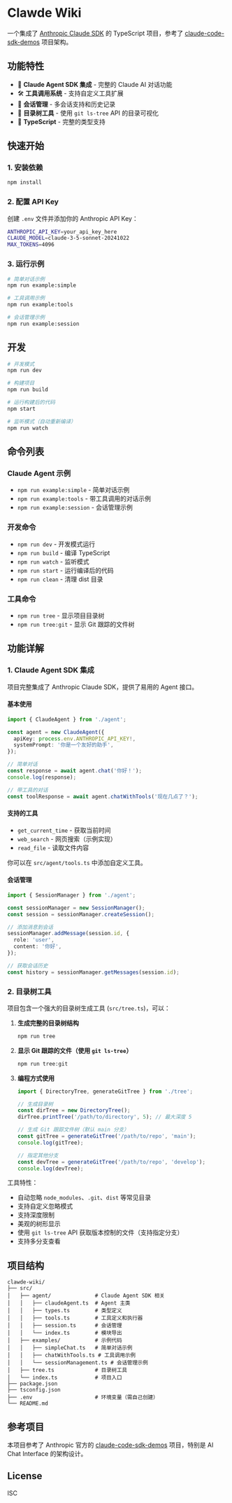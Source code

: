 # Clawde Wiki

一个集成了 [Anthropic Claude SDK](https://github.com/anthropics/anthropic-sdk-typescript) 的 TypeScript 项目，参考了 [claude-code-sdk-demos](https://deepwiki.com/anthropics/claude-code-sdk-demos/3.3-ai-chat-interface) 项目架构。

## 功能特性

- 🤖 **Claude Agent SDK 集成** - 完整的 Claude AI 对话功能
- 🛠️ **工具调用系统** - 支持自定义工具扩展
- 💬 **会话管理** - 多会话支持和历史记录
- 📁 **目录树工具** - 使用 `git ls-tree` API 的目录可视化
- 📝 **TypeScript** - 完整的类型支持

## 快速开始

### 1. 安装依赖

```bash
npm install
```

### 2. 配置 API Key

创建 `.env` 文件并添加你的 Anthropic API Key：

```bash
ANTHROPIC_API_KEY=your_api_key_here
CLAUDE_MODEL=claude-3-5-sonnet-20241022
MAX_TOKENS=4096
```

### 3. 运行示例

```bash
# 简单对话示例
npm run example:simple

# 工具调用示例
npm run example:tools

# 会话管理示例
npm run example:session
```

## 开发

```bash
# 开发模式
npm run dev

# 构建项目
npm run build

# 运行构建后的代码
npm start

# 监听模式（自动重新编译）
npm run watch
```

## 命令列表

### Claude Agent 示例
- `npm run example:simple` - 简单对话示例
- `npm run example:tools` - 带工具调用的对话示例
- `npm run example:session` - 会话管理示例

### 开发命令
- `npm run dev` - 开发模式运行
- `npm run build` - 编译 TypeScript
- `npm run watch` - 监听模式
- `npm run start` - 运行编译后的代码
- `npm run clean` - 清理 dist 目录

### 工具命令
- `npm run tree` - 显示项目目录树
- `npm run tree:git` - 显示 Git 跟踪的文件树

## 功能详解

### 1. Claude Agent SDK 集成

项目完整集成了 Anthropic Claude SDK，提供了易用的 Agent 接口。

#### 基本使用

```typescript
import { ClaudeAgent } from './agent';

const agent = new ClaudeAgent({
  apiKey: process.env.ANTHROPIC_API_KEY!,
  systemPrompt: '你是一个友好的助手',
});

// 简单对话
const response = await agent.chat('你好！');
console.log(response);

// 带工具的对话
const toolResponse = await agent.chatWithTools('现在几点了？');
```

#### 支持的工具

- `get_current_time` - 获取当前时间
- `web_search` - 网页搜索（示例实现）
- `read_file` - 读取文件内容

你可以在 `src/agent/tools.ts` 中添加自定义工具。

#### 会话管理

```typescript
import { SessionManager } from './agent';

const sessionManager = new SessionManager();
const session = sessionManager.createSession();

// 添加消息到会话
sessionManager.addMessage(session.id, {
  role: 'user',
  content: '你好',
});

// 获取会话历史
const history = sessionManager.getMessages(session.id);
```

### 2. 目录树工具

项目包含一个强大的目录树生成工具 (`src/tree.ts`)，可以：

1. **生成完整的目录树结构**
   ```bash
   npm run tree
   ```

2. **显示 Git 跟踪的文件（使用 `git ls-tree`）**
   ```bash
   npm run tree:git
   ```

3. **编程方式使用**
   ```typescript
   import { DirectoryTree, generateGitTree } from './tree';

   // 生成目录树
   const dirTree = new DirectoryTree();
   dirTree.printTree('/path/to/directory', 5); // 最大深度 5

   // 生成 Git 跟踪文件树（默认 main 分支）
   const gitTree = generateGitTree('/path/to/repo', 'main');
   console.log(gitTree);
   
   // 指定其他分支
   const devTree = generateGitTree('/path/to/repo', 'develop');
   console.log(devTree);
   ```

工具特性：
- 自动忽略 `node_modules`、`.git`、`dist` 等常见目录
- 支持自定义忽略模式
- 支持深度限制
- 美观的树形显示
- 使用 `git ls-tree` API 获取版本控制的文件（支持指定分支）
- 支持多分支查看

## 项目结构

```
clawde-wiki/
├── src/
│   ├── agent/              # Claude Agent SDK 相关
│   │   ├── claudeAgent.ts  # Agent 主类
│   │   ├── types.ts        # 类型定义
│   │   ├── tools.ts        # 工具定义和执行器
│   │   ├── session.ts      # 会话管理
│   │   └── index.ts        # 模块导出
│   ├── examples/           # 示例代码
│   │   ├── simpleChat.ts   # 简单对话示例
│   │   ├── chatWithTools.ts # 工具调用示例
│   │   └── sessionManagement.ts # 会话管理示例
│   ├── tree.ts             # 目录树工具
│   └── index.ts            # 项目入口
├── package.json
├── tsconfig.json
├── .env                    # 环境变量（需自己创建）
└── README.md
```

## 参考项目

本项目参考了 Anthropic 官方的 [claude-code-sdk-demos](https://deepwiki.com/anthropics/claude-code-sdk-demos/3.3-ai-chat-interface) 项目，特别是 AI Chat Interface 的架构设计。

## License

ISC

